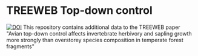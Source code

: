 
# TREEWEB Top-down control
[![DOI](https://zenodo.org/badge/DOI/10.5281/zenodo.2616014.svg)](https://doi.org/10.5281/zenodo.2616014)
This repository contains additional data to the TREEWEB paper "Avian top-down control affects invertebrate herbivory and sapling growth more strongly than overstorey species composition in temperate forest fragments" 
